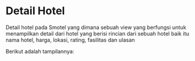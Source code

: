 # Detail Hotel
Detail hotel pada Smotel yang dimana sebuah view yang berfungsi untuk menampilkan detail dari hotel yang berisi rincian dari sebuah hotel baik itu nama hotel, harga, lokasi, rating, fasilitas dan ulasan

Berikut adalah tampilannya:
